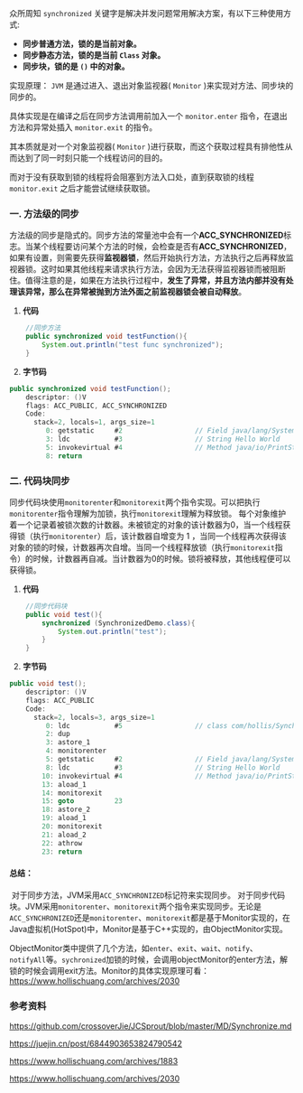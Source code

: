 众所周知 `synchronized` 关键字是解决并发问题常用解决方案，有以下三种使用方式:

- **同步普通方法，锁的是当前对象。**
- **同步静态方法，锁的是当前 `Class` 对象。**
- **同步块，锁的是 `()` 中的对象。**

实现原理： `JVM` 是通过进入、退出对象监视器( `Monitor` )来实现对方法、同步块的同步的。

具体实现是在编译之后在同步方法调用前加入一个 `monitor.enter` 指令，在退出方法和异常处插入 `monitor.exit` 的指令。

其本质就是对一个对象监视器( `Monitor` )进行获取，而这个获取过程具有排他性从而达到了同一时刻只能一个线程访问的目的。

而对于没有获取到锁的线程将会阻塞到方法入口处，直到获取锁的线程 `monitor.exit` 之后才能尝试继续获取锁。



### 一. 方法级的同步

​		方法级的同步是隐式的。同步方法的常量池中会有一个**ACC_SYNCHRONIZED**标志。当某个线程要访问某个方法的时候，会检查是否有**ACC_SYNCHRONIZED**，如果有设置，则需要先获得**监视器锁**，然后开始执行方法，方法执行之后再释放监视器锁。这时如果其他线程来请求执行方法，会因为无法获得监视器锁而被阻断住。值得注意的是，如果在方法执行过程中，**发生了异常，并且方法内部并没有处理该异常，那么在异常被抛到方法外面之前监视器锁会被自动释放**。

1. **代码**

```java
    //同步方法
    public synchronized void testFunction(){
        System.out.println("test func synchronized");
    }
```

2. **字节码**

```java
public synchronized void testFunction();
    descriptor: ()V
    flags: ACC_PUBLIC, ACC_SYNCHRONIZED
    Code:
      stack=2, locals=1, args_size=1
         0: getstatic     #2                  // Field java/lang/System.out:Ljava/io/PrintStream;
         3: ldc           #3                  // String Hello World
         5: invokevirtual #4                  // Method java/io/PrintStream.println:(Ljava/lang/String;)V
         8: return
```



### 二. 代码块同步

​		同步代码块使用`monitorenter`和`monitorexit`两个指令实现。可以把执行`monitorenter`指令理解为加锁，执行`monitorexit`理解为释放锁。 每个对象维护着一个记录着被锁次数的计数器。未被锁定的对象的该计数器为0，当一个线程获得锁（执行`monitorenter`）后，该计数器自增变为 1 ，当同一个线程再次获得该对象的锁的时候，计数器再次自增。当同一个线程释放锁（执行`monitorexit`指令）的时候，计数器再自减。当计数器为0的时候。锁将被释放，其他线程便可以获得锁。

1. **代码**

```java
    //同步代码块
    public void test(){
        synchronized (SynchronizedDemo.class){
            System.out.println("test");
        }
    }
```

2. **字节码**

```java
public void test();
    descriptor: ()V
    flags: ACC_PUBLIC
    Code:
      stack=2, locals=3, args_size=1
         0: ldc           #5                  // class com/hollis/SynchronizedTest
         2: dup
         3: astore_1
         4: monitorenter
         5: getstatic     #2                  // Field java/lang/System.out:Ljava/io/PrintStream;
         8: ldc           #3                  // String Hello World
        10: invokevirtual #4                  // Method java/io/PrintStream.println:(Ljava/lang/String;)V
        13: aload_1
        14: monitorexit
        15: goto          23
        18: astore_2
        19: aload_1
        20: monitorexit
        21: aload_2
        22: athrow
        23: return

```



#### 总结：

​	对于同步方法，JVM采用`ACC_SYNCHRONIZED`标记符来实现同步。 对于同步代码块。JVM采用`monitorenter`、`monitorexit`两个指令来实现同步。无论是`ACC_SYNCHRONIZED`还是`monitorenter`、`monitorexit`都是基于Monitor实现的，在Java虚拟机(HotSpot)中，Monitor是基于C++实现的，由ObjectMonitor实现。

​	ObjectMonitor类中提供了几个方法，如`enter`、`exit`、`wait`、`notify`、`notifyAll`等。`sychronized`加锁的时候，会调用objectMonitor的enter方法，解锁的时候会调用exit方法。Monitor的具体实现原理可看：https://www.hollischuang.com/archives/2030



### 参考资料

https://github.com/crossoverJie/JCSprout/blob/master/MD/Synchronize.md

https://juejin.cn/post/6844903653824790542

https://www.hollischuang.com/archives/1883

https://www.hollischuang.com/archives/2030